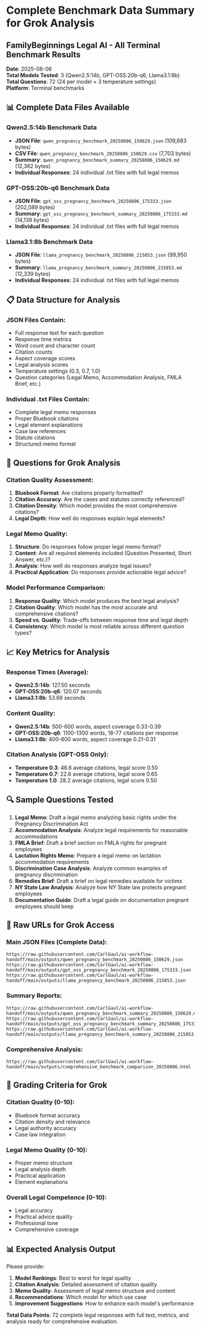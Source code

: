 # Complete Benchmark Data Summary for Grok Analysis
## FamilyBeginnings Legal AI - All Terminal Benchmark Results

**Date**: 2025-08-06  
**Total Models Tested**: 3 (Qwen2.5:14b, GPT-OSS:20b-q6, Llama3.1:8b)  
**Total Questions**: 72 (24 per model × 3 temperature settings)  
**Platform**: Terminal benchmarks  

## 📊 Complete Data Files Available

### **Qwen2.5:14b Benchmark Data**
- **JSON File**: `qwen_pregnancy_benchmark_20250806_150629.json` (109,683 bytes)
- **CSV File**: `qwen_pregnancy_benchmark_20250806_150629.csv` (7,703 bytes)
- **Summary**: `qwen_pregnancy_benchmark_summary_20250806_150629.md` (12,362 bytes)
- **Individual Responses**: 24 individual .txt files with full legal memos

### **GPT-OSS:20b-q6 Benchmark Data**
- **JSON File**: `gpt_oss_pregnancy_benchmark_20250806_175333.json` (202,089 bytes)
- **Summary**: `gpt_oss_pregnancy_benchmark_summary_20250806_175333.md` (14,139 bytes)
- **Individual Responses**: 24 individual .txt files with full legal memos

### **Llama3.1:8b Benchmark Data**
- **JSON File**: `llama_pregnancy_benchmark_20250806_215853.json` (99,950 bytes)
- **Summary**: `llama_pregnancy_benchmark_summary_20250806_215853.md` (12,339 bytes)
- **Individual Responses**: 24 individual .txt files with full legal memos

## 📋 Data Structure for Analysis

### **JSON Files Contain:**
- Full response text for each question
- Response time metrics
- Word count and character count
- Citation counts
- Aspect coverage scores
- Legal analysis scores
- Temperature settings (0.3, 0.7, 1.0)
- Question categories (Legal Memo, Accommodation Analysis, FMLA Brief, etc.)

### **Individual .txt Files Contain:**
- Complete legal memo responses
- Proper Bluebook citations
- Legal element explanations
- Case law references
- Statute citations
- Structured memo format

## 🎯 Questions for Grok Analysis

### **Citation Quality Assessment:**
1. **Bluebook Format**: Are citations properly formatted?
2. **Citation Accuracy**: Are the cases and statutes correctly referenced?
3. **Citation Density**: Which model provides the most comprehensive citations?
4. **Legal Depth**: How well do responses explain legal elements?

### **Legal Memo Quality:**
1. **Structure**: Do responses follow proper legal memo format?
2. **Content**: Are all required elements included (Question Presented, Short Answer, etc.)?
3. **Analysis**: How well do responses analyze legal issues?
4. **Practical Application**: Do responses provide actionable legal advice?

### **Model Performance Comparison:**
1. **Response Quality**: Which model produces the best legal analysis?
2. **Citation Quality**: Which model has the most accurate and comprehensive citations?
3. **Speed vs. Quality**: Trade-offs between response time and legal depth
4. **Consistency**: Which model is most reliable across different question types?

## 📈 Key Metrics for Analysis

### **Response Times (Average):**
- **Qwen2.5:14b**: 127.50 seconds
- **GPT-OSS:20b-q6**: 120.07 seconds
- **Llama3.1:8b**: 53.68 seconds

### **Content Quality:**
- **Qwen2.5:14b**: 500-600 words, aspect coverage 0.33-0.39
- **GPT-OSS:20b-q6**: 1100-1300 words, 18-77 citations per response
- **Llama3.1:8b**: 400-600 words, aspect coverage 0.21-0.31

### **Citation Analysis (GPT-OSS Only):**
- **Temperature 0.3**: 46.6 average citations, legal score 0.50
- **Temperature 0.7**: 22.6 average citations, legal score 0.65
- **Temperature 1.0**: 28.2 average citations, legal score 0.50

## 🔍 Sample Questions Tested

1. **Legal Memo**: Draft a legal memo analyzing basic rights under the Pregnancy Discrimination Act
2. **Accommodation Analysis**: Analyze legal requirements for reasonable accommodations
3. **FMLA Brief**: Draft a brief section on FMLA rights for pregnant employees
4. **Lactation Rights Memo**: Prepare a legal memo on lactation accommodation requirements
5. **Discrimination Case Analysis**: Analyze common examples of pregnancy discrimination
6. **Remedies Brief**: Draft a brief on legal remedies available for victims
7. **NY State Law Analysis**: Analyze how NY State law protects pregnant employees
8. **Documentation Guide**: Draft a legal guide on documentation pregnant employees should keep

## 📁 Raw URLs for Grok Access

### **Main JSON Files (Complete Data):**
```
https://raw.githubusercontent.com/CarlGaul/ai-workflow-handoff/main/outputs/qwen_pregnancy_benchmark_20250806_150629.json
https://raw.githubusercontent.com/CarlGaul/ai-workflow-handoff/main/outputs/gpt_oss_pregnancy_benchmark_20250806_175333.json
https://raw.githubusercontent.com/CarlGaul/ai-workflow-handoff/main/outputs/llama_pregnancy_benchmark_20250806_215853.json
```

### **Summary Reports:**
```
https://raw.githubusercontent.com/CarlGaul/ai-workflow-handoff/main/outputs/qwen_pregnancy_benchmark_summary_20250806_150629.md
https://raw.githubusercontent.com/CarlGaul/ai-workflow-handoff/main/outputs/gpt_oss_pregnancy_benchmark_summary_20250806_175333.md
https://raw.githubusercontent.com/CarlGaul/ai-workflow-handoff/main/outputs/llama_pregnancy_benchmark_summary_20250806_215853.md
```

### **Comprehensive Analysis:**
```
https://raw.githubusercontent.com/CarlGaul/ai-workflow-handoff/main/outputs/comprehensive_benchmark_comparison_20250806.html
```

## 🎯 Grading Criteria for Grok

### **Citation Quality (0-10):**
- Bluebook format accuracy
- Citation density and relevance
- Legal authority accuracy
- Case law integration

### **Legal Memo Quality (0-10):**
- Proper memo structure
- Legal analysis depth
- Practical application
- Element explanations

### **Overall Legal Competence (0-10):**
- Legal accuracy
- Practical advice quality
- Professional tone
- Comprehensive coverage

## 📊 Expected Analysis Output

Please provide:
1. **Model Rankings**: Best to worst for legal quality
2. **Citation Analysis**: Detailed assessment of citation quality
3. **Memo Quality**: Assessment of legal memo structure and content
4. **Recommendations**: Which model for which use case
5. **Improvement Suggestions**: How to enhance each model's performance

**Total Data Points**: 72 complete legal responses with full text, metrics, and analysis ready for comprehensive evaluation.
